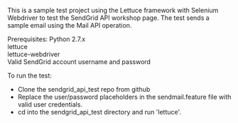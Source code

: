This is a sample test project using the Lettuce framework with Selenium Webdriver to test the SendGrid API workshop page. The test sends a sample email using the Mail API operation. 

Prerequisites:
Python 2.7.x<br>
lettuce<br>
lettuce-webdriver<br>
Valid SendGrid account username and password<br>

To run the test:
<ul>
<li>Clone the sendgrid_api_test repo from github
<li>Replace the user/password placeholders in the sendmail.feature file with valid user credentials.
<li>cd into the sendgrid_api_test directory and run 'lettuce'.
</ul>
